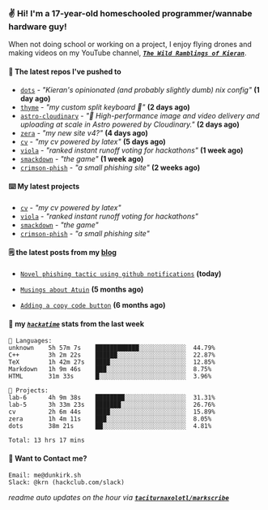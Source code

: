 ### ✌️ Hi! I'm a 17-year-old homeschooled programmer/wannabe hardware guy!

When not doing school or working on a project, I enjoy flying drones and making videos on my YouTube channel, [**_`The Wild Ramblings of Kieran`_**](https://youtube.com/@kieran.rambles).

#### 👷 The latest repos I've pushed to

- [`dots`](https://github.com/taciturnaxolotl/dots) - _"Kieran's opinionated (and probably slightly dumb) nix config"_ **(1 day ago)**
- [`thyme`](https://github.com/taciturnaxolotl/thyme) - _"my custom split keyboard 🫶"_ **(2 days ago)**
- [`astro-cloudinary`](https://github.com/cloudinary-community/astro-cloudinary) - _"🚀 High-performance image and video delivery and uploading at scale in Astro powered by Cloudinary."_ **(2 days ago)**
- [`zera`](https://github.com/taciturnaxolotl/zera) - _"my new site v4?"_ **(4 days ago)**
- [`cv`](https://github.com/taciturnaxolotl/cv) - _"my cv powered by latex"_ **(5 days ago)**
- [`viola`](https://github.com/taciturnaxolotl/viola) - _"ranked instant runoff voting for hackathons"_ **(1 week ago)**
- [`smackdown`](https://github.com/taciturnaxolotl/smackdown) - _"the game"_ **(1 week ago)**
- [`crimson-phish`](https://github.com/taciturnaxolotl/crimson-phish) - _"a small phishing site"_ **(2 weeks ago)**

#### ⌨️ My latest projects

- [`cv`](https://github.com/taciturnaxolotl/cv) - _"my cv powered by latex"_
- [`viola`](https://github.com/taciturnaxolotl/viola) - _"ranked instant runoff voting for hackathons"_
- [`smackdown`](https://github.com/taciturnaxolotl/smackdown) - _"the game"_
- [`crimson-phish`](https://github.com/taciturnaxolotl/crimson-phish) - _"a small phishing site"_

#### 🗒️ the latest posts from my [blog](https://dunkirk.sh)

- [`Novel phishing tactic using github notifications`](https://dunkirk.sh/blog/github-phishing/) **(today)**

- [`Musings about Atuin`](https://dunkirk.sh/blog/atuin/) **(5 months ago)**

- [`Adding a copy code button`](https://dunkirk.sh/blog/adding-a-copy-button/) **(6 months ago)**



#### 📡 my [_`hackatime`_](https://waka.hackclub.com) stats from the last week

```text
💾 Languages:
unknown    5h 57m 7s    ████████████░░░░░░░░░░░░░  44.79%
C++        3h 2m 22s    ██████░░░░░░░░░░░░░░░░░░░  22.87%
TeX        1h 42m 27s   ████░░░░░░░░░░░░░░░░░░░░░  12.85%
Markdown   1h 9m 46s    ███░░░░░░░░░░░░░░░░░░░░░░  8.75%
HTML       31m 33s      █░░░░░░░░░░░░░░░░░░░░░░░░  3.96%

💼 Projects:
lab-6      4h 9m 38s    ████████░░░░░░░░░░░░░░░░░  31.31%
lab-5      3h 33m 23s   ███████░░░░░░░░░░░░░░░░░░  26.76%
cv         2h 6m 44s    ████░░░░░░░░░░░░░░░░░░░░░  15.89%
zera       1h 4m 11s    ███░░░░░░░░░░░░░░░░░░░░░░  8.05%
dots       38m 21s      ██░░░░░░░░░░░░░░░░░░░░░░░  4.81%

Total: 13 hrs 17 mins
```

#### 📮 Want to Contact me?

```text
Email: me@dunkirk.sh
Slack: @krn (hackclub.com/slack)
```

_readme auto updates on the hour via [**`taciturnaxolotl/markscribe`**](https://github.com/taciturnaxolotl/markscribe)_
